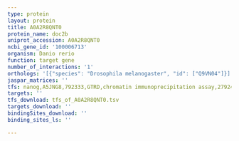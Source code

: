 ```yaml
---
type: protein
layout: protein
title: A0A2R8QNT0
protein_name: doc2b
uniprot_accession: A0A2R8QNT0
ncbi_gene_id: '100006713'
organism: Danio rerio
function: target gene
number_of_interactions: '1'
orthologs: '[{"species": "Drosophila melanogaster", "id": ["Q9VN04"]}]'
jaspar_matrices: ''
tfs: nanog,A5JNG8,792333,GTRD,chromatin immunoprecipitation assay,27924024%5Buid%5D,No
targets: ''
tfs_download: tfs_of_A0A2R8QNT0.tsv
targets_download: ''
bindingSites_download: ''
binding_sites_ls: ''

---
```

